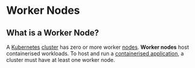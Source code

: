 
# Worker Nodes

## What is a Worker Node?

A [Kubernetes](what-is-kubernetes) [cluster](clusters) has zero or more worker [nodes](nodes).
**Worker nodes** host containerised workloads.
To host and run a [containerised application](../terminology/containerised-application), a cluster must have at least 
one worker node.
